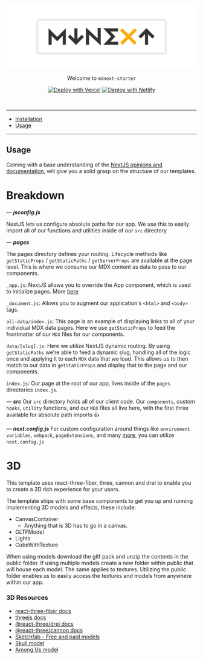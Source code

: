 <!-- markdownlint-disable MD033 MD041 -->

![mdnext](./mdnext.png)

<div align="center">

Welcome to `mdnext-starter`

[![Deploy with Vercel](https://vercel.com/button)](https://vercel.com/import/git?s=https%3A%2F%2Fgithub.com%2Fdomitriusclark%2Fmdnext-starter)
[![Deploy with Netlify](https://www.netlify.com/img/deploy/button.svg)](https://app.netlify.com/start/deploy?repository=https://github.com/domitriusclark/mdnext-starter)

<br/>

</div>

---

- [Installation](#installation)
- [Usage](#usage)

---

## Usage

Coming with a base understanding of the [NextJS opinions and documentation](https://nextjs.org/docs/getting-started), will give you a solid grasp on the structure of our templates.

# Breakdown

— **_jsconfig.js_**

NextJS lets us configure absolute paths for our app. We use this to easily import all of our functions and utilities inside of our `src` directory

— **_pages_**

The pages directory defines your routing. Lifecycle methods like `getStaticProps` / `getStaticPaths` / `getServerProps` are available at the page level. This is where we consume our MDX content as data to pass to our components.

`_app.js`:
NextJS allows you to override the App component, which is used to initialize pages. More [here](https://nextjs.org/docs/advanced-features/custom-app)

`_document.js`:
Allows you to augment our application's `<html>` and `<body>` tags.

`all-data/index.js`:
This page is an example of displaying links to all of your individual MDX data pages. Here we use `getStaticProps` to feed the frontmatter of our `MDX` files for our components.

`data/[slug].js`:
Here we utilize NextJS dynamic routing. By using `getStaticPaths` we're able to feed a dynamic slug, handling all of the logic once and applying it to each `MDX` data that we load. This allows us to then match to our data in `getStaticProps` and display that to the page and our components.

`index.js`:
Our page at the root of our app, lives inside of the `pages` directories `index.js`.

— **_src_**
Our `src` directory holds all of our client code. Our `components`, custom `hooks`, `utility` functions, and our `MDX` files all live here, with the first three available for absolute path imports 👍

— **_next.config.js_**
For custom configuration around things like `environment variables`, `webpack`, `pageExtensions`, and many [more](https://github.com/vercel/next.js/blob/canary/packages/next/next-server/server/config.ts#L12-L63), you can utilize `next.config.js`

# 3D

This template uses react-three-fiber, three, cannon and drei to enable you to create a 3D rich experience for your users.

The template ships with some base components to get you up and running implementing 3D models and effects, these include:

- CanvasContainer
  - Anything that is 3D has to go in a canvas.
- GLTFModel
- Lights
- CubeWithTexture

When using models download the gltf pack and unzip the contents in the public folder. If using multiple models create a new folder within public that will house each model. The same applies to textures. Utilizing the public folder enables us to easily access the textures and models from anywhere within our app.

### 3D Resources

- [react-three-fiber docs](https://github.com/pmndrs/react-three-fiber)
- [threejs docs](https://threejs.org/docs/)
- [@react-three/drei docs](https://github.com/pmndrs/drei)
- [@react-three/cannon docs](https://github.com/pmndrs/use-cannon)
- [Sketchfab - Free and paid models](https://sketchfab.com/feed)
- [Skull model](https://sketchfab.com/3d-models/skull-salazar-downloadable-eeed09437afb4e1ea8a6ff3b0e9964ad)
- [Among Us model](https://sketchfab.com/3d-models/among-us-astronaut-clay-20b591de51eb4fc3a4c5a4d40c6011d5)
